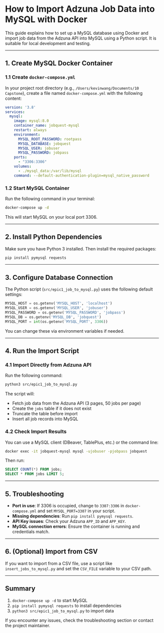 # How to Import Adzuna Job Data into MySQL with Docker

This guide explains how to set up a MySQL database using Docker and import job data from the Adzuna API into MySQL using a Python script. It is suitable for local development and testing.

---

## 1. Create MySQL Docker Container

### 1.1 Create `docker-compose.yml`
In your project root directory (e.g., `/Users/kevinwang/Documents/10 Capstone`), create a file named `docker-compose.yml` with the following content:

```yaml
version: '3.8'
services:
  mysql:
    image: mysql:8.0
    container_name: jobquest-mysql
    restart: always
    environment:
      MYSQL_ROOT_PASSWORD: rootpass
      MYSQL_DATABASE: jobquest
      MYSQL_USER: jobuser
      MYSQL_PASSWORD: jobpass
    ports:
      - "3306:3306"
    volumes:
      - ./mysql_data:/var/lib/mysql
    command: --default-authentication-plugin=mysql_native_password
```

### 1.2 Start MySQL Container
Run the following command in your terminal:

```bash
docker-compose up -d
```

This will start MySQL on your local port 3306.

---

## 2. Install Python Dependencies

Make sure you have Python 3 installed. Then install the required packages:

```bash
pip install pymysql requests
```

---

## 3. Configure Database Connection

The Python script (`src/epic1_job_to_mysql.py`) uses the following default settings:

```python
MYSQL_HOST = os.getenv('MYSQL_HOST', 'localhost')
MYSQL_USER = os.getenv('MYSQL_USER', 'jobuser')
MYSQL_PASSWORD = os.getenv('MYSQL_PASSWORD', 'jobpass')
MYSQL_DB = os.getenv('MYSQL_DB', 'jobquest')
MYSQL_PORT = int(os.getenv('MYSQL_PORT', 3306))
```

You can change these via environment variables if needed.

---

## 4. Run the Import Script

### 4.1 Import Directly from Adzuna API

Run the following command:

```bash
python3 src/epic1_job_to_mysql.py
```

The script will:
- Fetch job data from the Adzuna API (3 pages, 50 jobs per page)
- Create the `jobs` table if it does not exist
- Truncate the table before import
- Insert all job records into MySQL

### 4.2 Check Import Results

You can use a MySQL client (DBeaver, TablePlus, etc.) or the command line:

```bash
docker exec -it jobquest-mysql mysql -ujobuser -pjobpass jobquest
```

Then run:

```sql
SELECT COUNT(*) FROM jobs;
SELECT * FROM jobs LIMIT 5;
```

---

## 5. Troubleshooting

- **Port in use**: If 3306 is occupied, change to `3307:3306` in `docker-compose.yml` and set `MYSQL_PORT=3307` in your script.
- **Missing dependencies**: Run `pip install pymysql requests`.
- **API Key issues**: Check your Adzuna `APP_ID` and `APP_KEY`.
- **MySQL connection errors**: Ensure the container is running and credentials match.

---

## 6. (Optional) Import from CSV

If you want to import from a CSV file, use a script like `insert_jobs_to_mysql.py` and set the `CSV_FILE` variable to your CSV path.

---

## Summary

1. `docker-compose up -d` to start MySQL
2. `pip install pymysql requests` to install dependencies
3. `python3 src/epic1_job_to_mysql.py` to import data

If you encounter any issues, check the troubleshooting section or contact the project maintainer.
